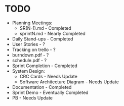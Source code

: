 # TODO
* Planning Meetings:
  * SR(N-1).md - Completed 
  * sprintN.md - Nearly Completed
* Daily Stand-ups - Completed
* User Stories - ?
* Tracking on trello - ?
* burndown.pdf - ?
* schedule.pdf - ?
* Sprint Completion - Completed
* System Design:
  * CRC Cards - Needs Update
  * Software Architecture Diagram - Needs Update
* Documentation - Completed
* Sprint Demo - Eventually Completed
* PB - Needs Update
